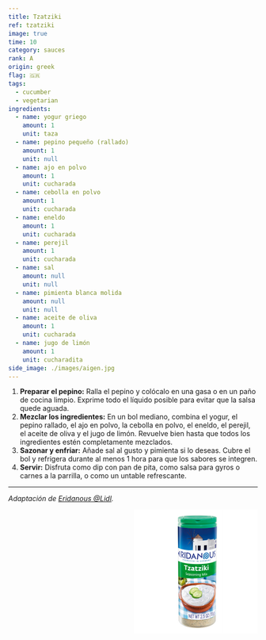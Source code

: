 ```yaml
---
title: Tzatziki
ref: tzatziki
image: true
time: 10
category: sauces
rank: A
origin: greek
flag: 🇬🇷
tags:
  - cucumber
  - vegetarian
ingredients:
  - name: yogur griego
    amount: 1
    unit: taza
  - name: pepino pequeño (rallado)
    amount: 1
    unit: null
  - name: ajo en polvo
    amount: 1
    unit: cucharada
  - name: cebolla en polvo
    amount: 1
    unit: cucharada
  - name: eneldo
    amount: 1
    unit: cucharada
  - name: perejil
    amount: 1
    unit: cucharada
  - name: sal
    amount: null
    unit: null
  - name: pimienta blanca molida
    amount: null
    unit: null
  - name: aceite de oliva
    amount: 1
    unit: cucharada
  - name: jugo de limón
    amount: 1
    unit: cucharadita
side_image: ./images/aigen.jpg
---
```


1. **Preparar el pepino:** Ralla el pepino y colócalo en una gasa o en un paño de cocina limpio. Exprime todo el líquido posible para evitar que la salsa quede aguada.
2. **Mezclar los ingredientes:** En un bol mediano, combina el yogur, el pepino rallado, el ajo en polvo, la cebolla en polvo, el eneldo, el perejil, el aceite de oliva y el jugo de limón. Revuelve bien hasta que todos los ingredientes estén completamente mezclados.
3. **Sazonar y enfriar:** Añade sal al gusto y pimienta si lo deseas. Cubre el bol y refrigera durante al menos 1 hora para que los sabores se integren.
4. **Servir:** Disfruta como dip con pan de pita, como salsa para gyros o carnes a la parrilla, o como un untable refrescante.

---

_Adaptación de [Eridanous @Lidl](https://www.lidl.com/products/20550097)._

<img src="images/tzatziki.jpg" style="width:250px; float:right;"/>